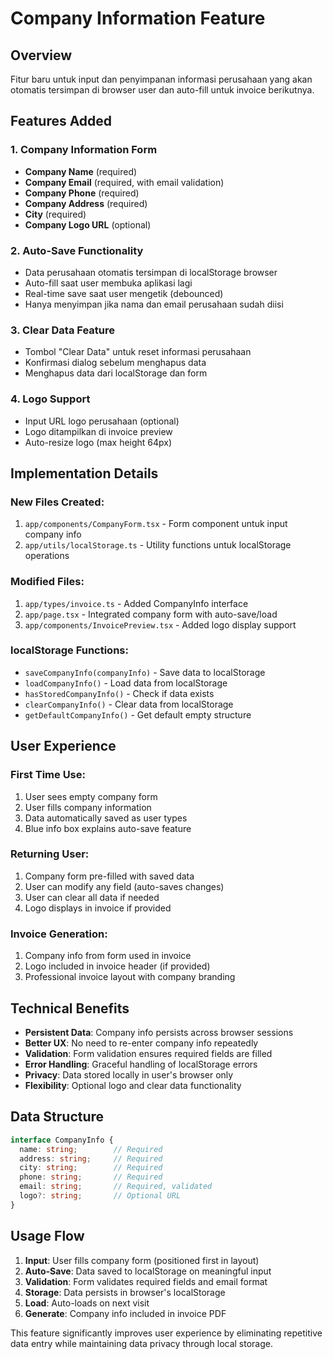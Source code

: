 # Company Information Feature

## Overview
Fitur baru untuk input dan penyimpanan informasi perusahaan yang akan otomatis tersimpan di browser user dan auto-fill untuk invoice berikutnya.

## Features Added

### 1. Company Information Form
- **Company Name** (required)
- **Company Email** (required, with email validation)
- **Company Phone** (required)
- **Company Address** (required)
- **City** (required)
- **Company Logo URL** (optional)

### 2. Auto-Save Functionality
- Data perusahaan otomatis tersimpan di localStorage browser
- Auto-fill saat user membuka aplikasi lagi
- Real-time save saat user mengetik (debounced)
- Hanya menyimpan jika nama dan email perusahaan sudah diisi

### 3. Clear Data Feature
- Tombol "Clear Data" untuk reset informasi perusahaan
- Konfirmasi dialog sebelum menghapus data
- Menghapus data dari localStorage dan form

### 4. Logo Support
- Input URL logo perusahaan (optional)
- Logo ditampilkan di invoice preview
- Auto-resize logo (max height 64px)

## Implementation Details

### New Files Created:
1. `app/components/CompanyForm.tsx` - Form component untuk input company info
2. `app/utils/localStorage.ts` - Utility functions untuk localStorage operations

### Modified Files:
1. `app/types/invoice.ts` - Added CompanyInfo interface
2. `app/page.tsx` - Integrated company form with auto-save/load
3. `app/components/InvoicePreview.tsx` - Added logo display support

### localStorage Functions:
- `saveCompanyInfo(companyInfo)` - Save data to localStorage
- `loadCompanyInfo()` - Load data from localStorage
- `hasStoredCompanyInfo()` - Check if data exists
- `clearCompanyInfo()` - Clear data from localStorage
- `getDefaultCompanyInfo()` - Get default empty structure

## User Experience

### First Time Use:
1. User sees empty company form
2. User fills company information
3. Data automatically saved as user types
4. Blue info box explains auto-save feature

### Returning User:
1. Company form pre-filled with saved data
2. User can modify any field (auto-saves changes)
3. User can clear all data if needed
4. Logo displays in invoice if provided

### Invoice Generation:
1. Company info from form used in invoice
2. Logo included in invoice header (if provided)
3. Professional invoice layout with company branding

## Technical Benefits

- **Persistent Data**: Company info persists across browser sessions
- **Better UX**: No need to re-enter company info repeatedly  
- **Validation**: Form validation ensures required fields are filled
- **Error Handling**: Graceful handling of localStorage errors
- **Privacy**: Data stored locally in user's browser only
- **Flexibility**: Optional logo and clear data functionality

## Data Structure

```typescript
interface CompanyInfo {
  name: string;        // Required
  address: string;     // Required  
  city: string;        // Required
  phone: string;       // Required
  email: string;       // Required, validated
  logo?: string;       // Optional URL
}
```

## Usage Flow

1. **Input**: User fills company form (positioned first in layout)
2. **Auto-Save**: Data saved to localStorage on meaningful input
3. **Validation**: Form validates required fields and email format
4. **Storage**: Data persists in browser's localStorage
5. **Load**: Auto-loads on next visit
6. **Generate**: Company info included in invoice PDF

This feature significantly improves user experience by eliminating repetitive data entry while maintaining data privacy through local storage.